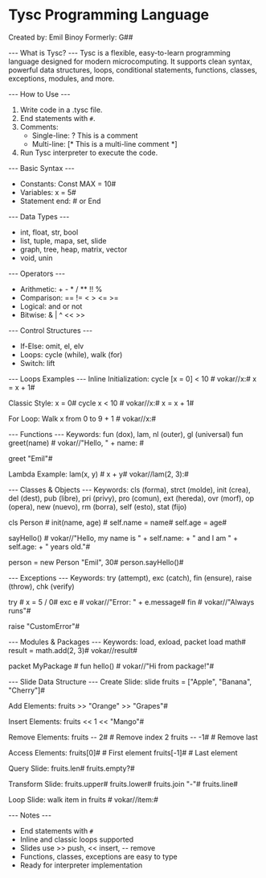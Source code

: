 Tysc Programming Language
========================
Created by: Emil Binoy
Formerly: G##

--- What is Tysc? ---
Tysc is a flexible, easy-to-learn programming language designed for modern microcomputing. 
It supports clean syntax, powerful data structures, loops, conditional statements, functions, classes, exceptions, modules, and more.

--- How to Use ---
1. Write code in a .tysc file.
2. End statements with `#`.
3. Comments:
   - Single-line: ? This is a comment
   - Multi-line: [* This is a multi-line comment *]
4. Run Tysc interpreter to execute the code.

--- Basic Syntax ---
- Constants: Const MAX = 10#
- Variables: x = 5#
- Statement end: # or End

--- Data Types ---
- int, float, str, bool
- list, tuple, mapa, set, slide
- graph, tree, heap, matrix, vector
- void, unin

--- Operators ---
- Arithmetic: + - * / ** !! %
- Comparison: == != < > <= >=
- Logical: and or not
- Bitwise: & | ^ << >>

--- Control Structures ---
- If-Else: omit, el, elv
- Loops: cycle (while), walk (for)
- Switch: lift

--- Loops Examples ---
Inline Initialization:
cycle [x = 0] < 10 #
  vokar//x:#
  x = x + 1#

Classic Style:
x = 0#
cycle x < 10 #
  vokar//x:#
  x = x + 1#

For Loop:
Walk x from 0 to 9 + 1 #
  vokar//x:#

--- Functions ---
Keywords: fun (dox), lam, nl (outer), gl (universal)
fun greet(name) #
  vokar//"Hello, " + name: #

greet "Emil"#

Lambda Example:
lam(x, y) # x + y#
vokar//lam(2, 3):#

--- Classes & Objects ---
Keywords: cls (forma), strct (molde), init (crea), del (dest), pub (libre), pri (privy), pro (comun), ext (hereda), ovr (morf), op (opera), new (nuevo), rm (borra), self (esto), stat (fijo)

cls Person #
  init(name, age) #
    self.name = name#
    self.age = age#

  sayHello() #
    vokar//"Hello, my name is " + self.name: + " and I am " + self.age: + " years old."#

person = new Person "Emil", 30#
person.sayHello()#

--- Exceptions ---
Keywords: try (attempt), exc (catch), fin (ensure), raise (throw), chk (verify)

try #
  x = 5 / 0#
exc e #
  vokar//"Error: " + e.message#
fin #
  vokar//"Always runs"#

raise "CustomError"#

--- Modules & Packages ---
Keywords: load, exload, packet
load math#
result = math.add(2, 3)#
vokar//result#

packet MyPackage #
  fun hello() #
    vokar//"Hi from package!"#

--- Slide Data Structure ---
Create Slide:
slide fruits = ["Apple", "Banana", "Cherry"]#

Add Elements:
fruits >> "Orange" >> "Grapes"#

Insert Elements:
fruits << 1 << "Mango"#

Remove Elements:
fruits -- 2#  # Remove index 2
fruits -- -1# # Remove last

Access Elements:
fruits[0]#  # First element
fruits[-1]# # Last element

Query Slide:
fruits.len#
fruits.empty?#

Transform Slide:
fruits.upper#
fruits.lower#
fruits.join "-"#
fruits.line#

Loop Slide:
walk item in fruits #
  vokar//item:#

--- Notes ---
- End statements with `#`
- Inline and classic loops supported
- Slides use >> push, << insert, -- remove
- Functions, classes, exceptions are easy to type
- Ready for interpreter implementation
